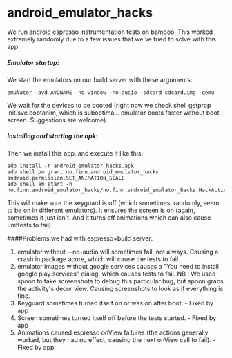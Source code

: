 android_emulator_hacks
======================

We run android espresso instrumentation tests on bamboo. This worked extremely randomly due to a few issues that we've tried to solve with this app.

##### Emulator startup:
We start the emulators on our build server with these arguments:
```
emulator -avd AVDNAME -no-window -no-audio -sdcard sdcard.img -qemu
```
We wait for the devices to be booted (right now we check shell getprop init.svc.bootanim, which is suboptimal.. emulator boots faster without boot screen. Suggestions are welcome).

##### Installing and starting the apk:
Then we install this app, and execute it like this:
```
adb install -r android_emulator_hacks.apk
adb shell pm grant no.finn.android_emulator_hacks android.permission.SET_ANIMATION_SCALE
adb shell am start -n no.finn.android_emulator_hacks/no.finn.android_emulator_hacks.HackActivity
```

This will make sure the keyguard is off (which sometimes, randomly, seem to be on in different emulators). It ensures the screen is on (again, sometimes it just isn't. And it turns off animations which can also cause unittests to fail).


####Problems we had with espresso+build server:

1. emulator without --no-audio will sometimes fail, not always. Causing a crash in package acore, which will cause the tests to fail.
2. emulator images without google services causes a "You need to install google play services" dialog, which causes tests to fail. NB : We used spoon to take screenshots to debug this particular bug, but spoon grabs the activity's decor view. Causing screenshots to look as if everything is fine.
3. Keyguard sometimes turned itself on or was on after boot. - Fixed by app
4. Screen sometimes turned itself off before the tests started. - Fixed by app
5. Animations caused espresso onView failures (the actions generally worked, but they had no effect, causing the next onView call to fail). - Fixed by app
    